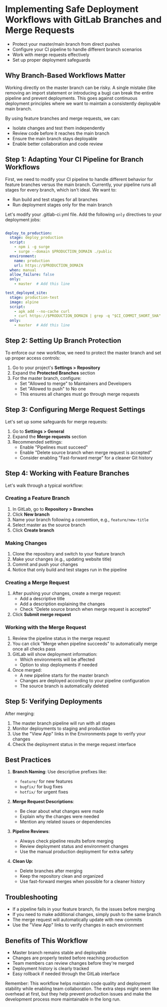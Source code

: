 # Implementing Safe Deployment Workflows with GitLab Branches and Merge Requests

- Protect your master/main branch from direct pushes
- Configure your CI pipeline to handle different branch scenarios
- Work with merge requests effectively
- Set up proper deployment safeguards

## Why Branch-Based Workflows Matter

Working directly on the master branch can be risky. A single mistake (like removing an import statement or introducing a bug) can break the entire pipeline and prevent deployments. This goes against continuous deployment principles where we want to maintain a consistently deployable main branch.

By using feature branches and merge requests, we can:
- Isolate changes and test them independently
- Review code before it reaches the main branch
- Ensure the main branch stays deployable
- Enable better collaboration and code review

## Step 1: Adapting Your CI Pipeline for Branch Workflows

First, we need to modify your CI pipeline to handle different behavior for feature branches versus the main branch. Currently, your pipeline runs all stages for every branch, which isn't ideal. We want to:
- Run build and test stages for all branches
- Run deployment stages only for the main branch

Let's modify your .gitlab-ci.yml file. Add the following `only` directives to your deployment jobs:

```yaml

deploy_to_production:
  stage: deploy_production
  script:
    - npm i -g surge
    - surge --domain $PRODUCTION_DOMAIN ./public
  environment:
    name: production
    url: https://$PRODUCTION_DOMAIN
  when: manual
  allow_failure: false
  only:
    - master  # Add this line

test_deployed_site:
  stage: production-test
  image: alpine
  script:
    - apk add --no-cache curl
    - curl https://$PRODUCTION_DOMAIN | grep -q "$CI_COMMIT_SHORT_SHA"
  only:
    - master  # Add this line
```

## Step 2: Setting Up Branch Protection

To enforce our new workflow, we need to protect the master branch and set up proper access controls:

1. Go to your project's **Settings > Repository**
2. Expand the **Protected Branches** section
3. For the master branch, configure:
   - Set "Allowed to merge" to Maintainers and Developers
   - Set "Allowed to push" to No one
   - This ensures all changes must go through merge requests

## Step 3: Configuring Merge Request Settings

Let's set up some safeguards for merge requests:

1. Go to **Settings > General**
2. Expand the **Merge requests** section
3. Recommended settings:
   - Enable "Pipelines must succeed"
   - Enable "Delete source branch when merge request is accepted"
   - Consider enabling "Fast-forward merge" for a cleaner Git history

## Step 4: Working with Feature Branches

Let's walk through a typical workflow:

### Creating a Feature Branch

1. In GitLab, go to **Repository > Branches**
2. Click **New branch**
3. Name your branch following a convention, e.g., `feature/new-title`
4. Select master as the source branch
5. Click **Create branch**

### Making Changes

1. Clone the repository and switch to your feature branch
2. Make your changes (e.g., updating website title)
3. Commit and push your changes
4. Notice that only build and test stages run in the pipeline

### Creating a Merge Request

1. After pushing your changes, create a merge request:
   - Add a descriptive title
   - Add a description explaining the changes
   - Check "Delete source branch when merge request is accepted"
2. Click **Submit merge request**

### Working with the Merge Request

1. Review the pipeline status in the merge request
2. You can click "Merge when pipeline succeeds" to automatically merge once all checks pass
3. GitLab will show deployment information:
   - Which environments will be affected
   - Option to stop deployments if needed
4. Once merged:
   - A new pipeline starts for the master branch
   - Changes are deployed according to your pipeline configuration
   - The source branch is automatically deleted

## Step 5: Verifying Deployments

After merging:
1. The master branch pipeline will run with all stages
2. Monitor deployments to staging and production
3. Use the "View App" links in the Environments page to verify your changes
4. Check the deployment status in the merge request interface

## Best Practices

1. **Branch Naming**: Use descriptive prefixes like:
   - `feature/` for new features
   - `bugfix/` for bug fixes
   - `hotfix/` for urgent fixes

2. **Merge Request Descriptions**:
   - Be clear about what changes were made
   - Explain why the changes were needed
   - Mention any related issues or dependencies

3. **Pipeline Reviews**:
   - Always check pipeline results before merging
   - Review deployment status and environment changes
   - Use the manual production deployment for extra safety

4. **Clean Up**:
   - Delete branches after merging
   - Keep the repository clean and organized
   - Use fast-forward merges when possible for a cleaner history

## Troubleshooting

- If a pipeline fails in your feature branch, fix the issues before merging
- If you need to make additional changes, simply push to the same branch
- The merge request will automatically update with new commits
- Use the "View App" links to verify changes in each environment

## Benefits of This Workflow

- Master branch remains stable and deployable
- Changes are properly tested before reaching production
- Team members can review changes before they're merged
- Deployment history is clearly tracked
- Easy rollback if needed through the GitLab interface

Remember: This workflow helps maintain code quality and deployment stability while enabling team collaboration. The extra steps might seem like overhead at first, but they help prevent production issues and make the development process more maintainable in the long run.



